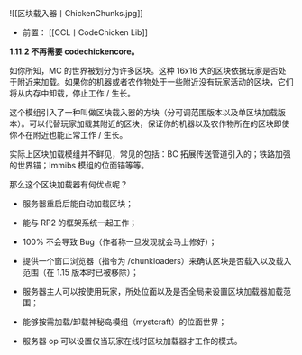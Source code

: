 ![[区块载入器丨ChickenChunks.jpg]]
- 前置：
 [[CCL丨CodeChicken Lib]]

**1.11.2 不再需要 codechickencore。**  

如你所知，MC 的世界被划分为许多区块。这种 16x16 大的区块依据玩家是否处于附近来加载。如果你的机器或者农作物处于一些附近没有玩家活动的区块，它们将从内存中卸载，停止工作 / 生长。

这个模组引入了一种叫做区块载入器的方块（分可调范围版本以及单区块加载版本）。可以代替玩家加载其附近的区块，保证你的机器以及农作物所在的区块即使你不在附近也能正常工作 / 生长。

实际上区块加载模组并不鲜见，常见的包括：BC 拓展传送管道引入的；铁路加强的世界锚；Immibs 模组的位面锚等等。

那么这个区块加载器有何优点呢？

- 服务器重启后能自动加载区块；
    
- 能与 RP2 的框架系统一起工作；
    
- 100% 不会导致 Bug（作者称一旦发现就会马上修好）；
    
- 提供一个窗口浏览器（指令为 /chunkloaders）来确认区块是否载入以及载入范围（在 1.15 版本时已被移除）；
    
- 服务器主人可以按使用玩家，所处位面以及是否全局来设置区块加载器加载范围；
    
- 能够按需加载/卸载神秘岛模组（mystcraft）的位面世界；
    
- 服务器 op 可以设置仅当玩家在线时区块加载器才工作的模式。